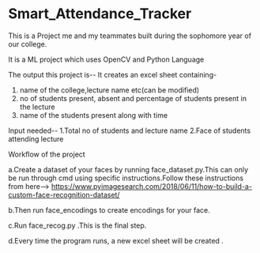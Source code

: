 # Smart_Attendance_Tracker
This is a Project me and my teammates built during the sophomore year of our college. 
 
 It is a ML project which uses OpenCV and Python Language
 
 The output this project is--
 It creates an excel sheet containing-
 1. name of the college,lecture name etc(can be modified)
 2. no of students present, absent and percentage of students present in the lecture
 3. name of the students present along with time
 
 Input needed--
 1.Total no of students and lecture name
 2.Face of students attending lecture
 
Workflow of the project 

a.Create a dataset of your faces by running face_dataset.py.This can only be run through cmd using specific instructions.Follow these instructions from here--> https://www.pyimagesearch.com/2018/06/11/how-to-build-a-custom-face-recognition-dataset/

b.Then run face_encodings to create encodings for your face.

c.Run face_recog.py .This is the final step.

d.Every time the program runs, a new excel sheet will be created .
 
